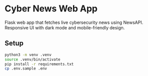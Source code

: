 # Cyber News Web App

Flask web app that fetches live cybersecurity news using NewsAPI.  
Responsive UI with dark mode and mobile-friendly design.  

## Setup

```bash
python3 -m venv .venv
source .venv/bin/activate
pip install -r requirements.txt
cp .env.sample .env
